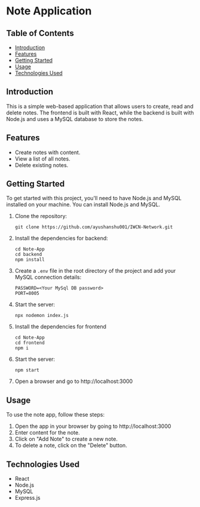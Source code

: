 # Note Application

## Table of Contents
- [Introduction](#introduction)
- [Features](#features)
- [Getting Started](#getting-started)
- [Usage](#usage)
- [Technologies Used](#technologies-used)


## Introduction
This is a simple web-based application that allows users to create, read and delete notes. The frontend is built with React, while the backend is built with Node.js and uses a MySQL database to store the notes.

## Features
- Create notes with content.
- View a list of all notes.
- Delete existing notes.

## Getting Started
To get started with this project, you'll need to have Node.js and MySQL installed on your machine. You can install Node.js and MySQL.

1. Clone the repository:
    ```
    git clone https://github.com/ayushanshu001/IWCN-Network.git
    ```
    
2. Install the dependencies for backend:
    ```
    cd Note-App
    cd backend
    npm install
    
    ```
    
3.  Create a `.env` file in the root directory of the project and add your MySQL connection details:
    ```
    PASSWORD=<Your MySql DB password>
    PORT=8005
    ```    
    
5.  Start the server:
    ```
    npx nodemon index.js
    ``` 
    
6.  Install the dependencies for frontend
     ```
    cd Note-App
    cd frontend
    npm i
    
    ```
    
8. Start the server:
    ```
    npm start
    ``` 

9. Open a browser and go to http://localhost:3000


## Usage
To use the note app, follow these steps:

1. Open the app in your browser by going to http://localhost:3000
2. Enter content for the note.
3. Click on "Add Note" to create a new note.
4. To delete a note, click on the "Delete" button.


## Technologies Used
- React
- Node.js
- MySQL
- Express.js



    
